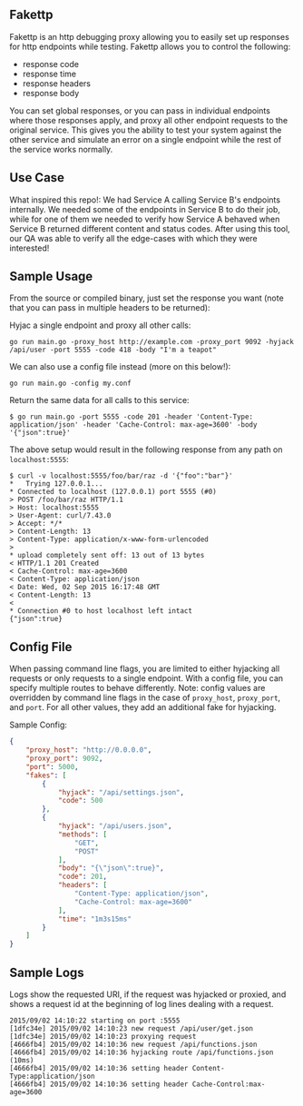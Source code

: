 Fakettp
--------

Fakettp is an http debugging proxy allowing you to easily set up responses for http endpoints while testing. Fakettp allows you to control the following:
  - response code
  - response time
  - response headers
  - response body

You can set global responses, or you can pass in individual endpoints where those responses apply, and proxy all other endpoint requests to the original service. This gives you the ability to test your system against the other service and simulate an error on a single endpoint while the rest of the service works normally.

Use Case
--------

What inspired this repo!: We had Service A calling Service B's endpoints internally. We needed some of the endpoints in Service B to do their job, while for one of them we needed to verify how Service A behaved when Service B returned different content and status codes. After using this tool, our QA was able to verify all the edge-cases with which they were interested!

Sample Usage
------------

From the source or compiled binary, just set the response you want (note that you can pass in multiple headers to be returned):


Hyjac a single endpoint and proxy all other calls:
```
go run main.go -proxy_host http://example.com -proxy_port 9092 -hyjack /api/user -port 5555 -code 418 -body "I'm a teapot"
```

We can also use a config file instead (more on this below!):
```
go run main.go -config my.conf
```

Return the same data for all calls to this service:
```
$ go run main.go -port 5555 -code 201 -header 'Content-Type: application/json' -header 'Cache-Control: max-age=3600' -body '{"json":true}'
```

The above setup would result in the following response from any path on `localhost:5555`:
```
$ curl -v localhost:5555/foo/bar/raz -d '{"foo":"bar"}'
*   Trying 127.0.0.1...
* Connected to localhost (127.0.0.1) port 5555 (#0)
> POST /foo/bar/raz HTTP/1.1
> Host: localhost:5555
> User-Agent: curl/7.43.0
> Accept: */*
> Content-Length: 13
> Content-Type: application/x-www-form-urlencoded
>
* upload completely sent off: 13 out of 13 bytes
< HTTP/1.1 201 Created
< Cache-Control: max-age=3600
< Content-Type: application/json
< Date: Wed, 02 Sep 2015 16:17:48 GMT
< Content-Length: 13
<
* Connection #0 to host localhost left intact
{"json":true}
```

Config File
-----------

When passing command line flags, you are limited to either hyjacking all requests or only requests to a single endpoint. With a config file, you can specify multiple routes to behave differently. Note: config values are overridden by command line flags in the case of `proxy_host`, `proxy_port`, and `port`. For all other values, they add an additional fake for hyjacking.

Sample Config:
```json
{
    "proxy_host": "http://0.0.0.0",
    "proxy_port": 9092,
    "port": 5000,
    "fakes": [
        {
            "hyjack": "/api/settings.json",
            "code": 500
        },
        {
            "hyjack": "/api/users.json",
            "methods": [
                "GET",
                "POST"
            ],
            "body": "{\"json\":true}",
            "code": 201,
            "headers": [
                "Content-Type: application/json",
                "Cache-Control: max-age=3600"
            ],
            "time": "1m3s15ms"
        }
    ]
}
```

Sample Logs
-----------

Logs show the requested URI, if the request was hyjacked or proxied, and shows a request id at the beginning of log lines dealing with a request.

```
2015/09/02 14:10:22 starting on port :5555
[1dfc34e] 2015/09/02 14:10:23 new request /api/user/get.json
[1dfc34e] 2015/09/02 14:10:23 proxying request
[4666fb4] 2015/09/02 14:10:36 new request /api/functions.json
[4666fb4] 2015/09/02 14:10:36 hyjacking route /api/functions.json (10ms)
[4666fb4] 2015/09/02 14:10:36 setting header Content-Type:application/json
[4666fb4] 2015/09/02 14:10:36 setting header Cache-Control:max-age=3600
```
